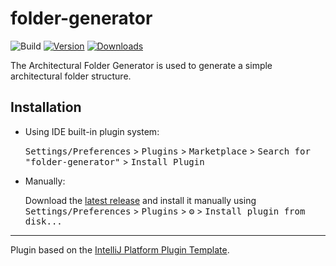 # folder-generator

![Build](https://github.com/hib4/folder-generator/workflows/Build/badge.svg)
[![Version](https://img.shields.io/jetbrains/plugin/v/22206.svg)](https://plugins.jetbrains.com/plugin/22206)
[![Downloads](https://img.shields.io/jetbrains/plugin/d/22206.svg)](https://plugins.jetbrains.com/plugin/22206)

<!-- Plugin description -->
The Architectural Folder Generator is used to generate a simple architectural folder structure.
<!-- Plugin description end -->

## Installation

- Using IDE built-in plugin system:
  
  <kbd>Settings/Preferences</kbd> > <kbd>Plugins</kbd> > <kbd>Marketplace</kbd> > <kbd>Search for "folder-generator"</kbd> >
  <kbd>Install Plugin</kbd>
  
- Manually:

  Download the [latest release](https://github.com/hib4/folder-generator/releases/latest) and install it manually using
  <kbd>Settings/Preferences</kbd> > <kbd>Plugins</kbd> > <kbd>⚙️</kbd> > <kbd>Install plugin from disk...</kbd>


---
Plugin based on the [IntelliJ Platform Plugin Template][template].

[template]: https://github.com/JetBrains/intellij-platform-plugin-template
[docs:plugin-description]: https://plugins.jetbrains.com/docs/intellij/plugin-user-experience.html#plugin-description-and-presentation